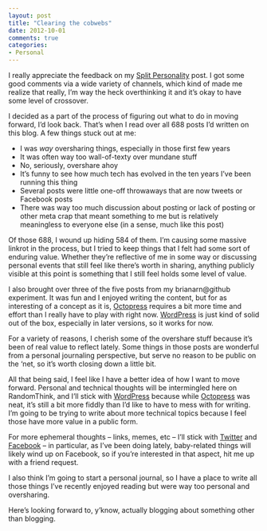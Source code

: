 ```yaml
---
layout: post
title: "Clearing the cobwebs"
date: 2012-10-01
comments: true
categories:
- Personal
---
```

I really appreciate the feedback on my [Split Personality][] post. I got some
good comments via a wide variety of channels, which kind of made me realize
that really, I’m way the heck overthinking it and it’s okay to have some level
of crossover.

I decided as a part of the process of figuring out what to do in moving forward,
I’d look back. That’s when I read over all 688 posts I’d written on this blog.
A few things stuck out at me:

* I was *way* oversharing things, especially in those first few years
* It was often way too wall-of-texty over mundane stuff
* No, seriously, overshare ahoy
* It’s funny to see how much tech has evolved in the ten years I’ve been running
  this thing
* Several posts were little one-off throwaways that are now tweets or Facebook
  posts
* There was way too much discussion about posting or lack of posting or other
  meta crap that meant something to me but is relatively meaningless to everyone
  else (in a sense, much like this post)

<!-- more -->

Of those 688, I wound up hiding 584 of them. I’m causing some massive linkrot in
the process, but I tried to keep things that I felt had some sort of enduring
value. Whether they’re reflective of me in some way or discussing personal
events that still feel like there’s worth in sharing, anything publicly visible
at this point is something that I still feel holds some level of value.

I also brought over three of the five posts from my brianarn@github experiment.
It was fun and I enjoyed writing the content, but for as interesting of a
concept as it is, [Octopress][] requires a bit more time and effort than I
really have to play with right now. [WordPress][] is just kind of solid out of
the box, especially in later versions, so it works for now.

For a variety of reasons, I cherish some of the overshare stuff because it’s
been of real value to reflect lately. Some things in those posts are wonderful
from a personal journaling perspective, but serve no reason to be public on the
‘net, so it’s worth closing down a little bit.

All that being said, I feel like I have a better idea of how I want to move
forward. Personal and technical thoughts will be intermingled here on
RandomThink, and I’ll stick with [WordPress][] because while [Octopress][] was
neat, it’s still a bit more fiddly than I’d like to have to mess with for
writing. I’m going to be trying to write about more technical topics because I
feel those have more value in a public form.

For more ephemeral thoughts – links, memes, etc – I’ll stick with [Twitter][]
and [Facebook][] – in particular, as I’ve been doing lately, baby-related
things will likely wind up on Facebook, so if you’re interested in that aspect,
hit me up with a friend request.

I also think I’m going to start a personal journal, so I have a place to write
all those things I’ve recently enjoyed reading but were way too personal and
oversharing.

Here’s looking forward to, y’know, actually blogging about something other than
blogging.

[Split Personality]: http://www.randomthink.net/blog/2012/09/split-personality/
[Octopress]: http://www.octopress.org/
[WordPress]: http://www.wordpress.org/
[Twitter]: http://twitter.com/brianarn
[Facebook]: http://www.facebook.com/brianarn
